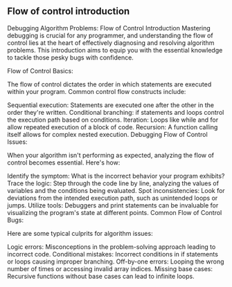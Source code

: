 **Flow of control introduction**
---------------------------------

Debugging Algorithm Problems: Flow of Control Introduction
Mastering debugging is crucial for any programmer, and understanding the flow of control lies at the heart of effectively diagnosing and resolving algorithm problems. This introduction aims to equip you with the essential knowledge to tackle those pesky bugs with confidence.

Flow of Control Basics:

The flow of control dictates the order in which statements are executed within your program. Common control flow constructs include:

Sequential execution: Statements are executed one after the other in the order they're written.
Conditional branching: if statements and loops control the execution path based on conditions.
Iteration: Loops like while and for allow repeated execution of a block of code.
Recursion: A function calling itself allows for complex nested execution.
Debugging Flow of Control Issues:

When your algorithm isn't performing as expected, analyzing the flow of control becomes essential. Here's how:

Identify the symptom: What is the incorrect behavior your program exhibits?
Trace the logic: Step through the code line by line, analyzing the values of variables and the conditions being evaluated.
Spot inconsistencies: Look for deviations from the intended execution path, such as unintended loops or jumps.
Utilize tools: Debuggers and print statements can be invaluable for visualizing the program's state at different points.
Common Flow of Control Bugs:

Here are some typical culprits for algorithm issues:

Logic errors: Misconceptions in the problem-solving approach leading to incorrect code.
Conditional mistakes: Incorrect conditions in if statements or loops causing improper branching.
Off-by-one errors: Looping the wrong number of times or accessing invalid array indices.
Missing base cases: Recursive functions without base cases can lead to infinite loops.
